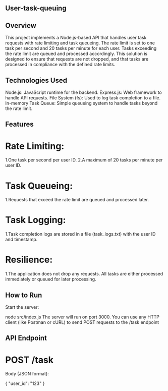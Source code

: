 ﻿## User-task-queuing
## Overview
This project implements a Node.js-based API that handles user task requests with rate limiting and task queueing. The rate limit is set to one task per second and 20 tasks per minute for each user. Tasks exceeding the rate limit are queued and processed accordingly. This solution is designed to ensure that requests are not dropped, and that tasks are processed in compliance with the defined rate limits.
## Technologies Used
Node.js: JavaScript runtime for the backend.
Express.js: Web framework to handle API requests.
File System (fs): Used to log task completion to a file.
In-memory Task Queue: Simple queueing system to handle tasks beyond the rate limit.

## Features
# Rate Limiting:

1.One task per second per user ID.
2.A maximum of 20 tasks per minute per user ID.

# Task Queueing:

1.Requests that exceed the rate limit are queued and processed later.

# Task Logging:

1.Task completion logs are stored in a file (task_logs.txt) with the user ID and timestamp.

# Resilience:

1.The application does not drop any requests. All tasks are either processed immediately or queued for later processing.

## How to Run
Start the server:

node src/index.js
The server will run on port 3000. You can use any HTTP client (like Postman or cURL) to send POST requests to the /task endpoint

## API Endpoint
# POST /task
Body (JSON format):

{
  "user_id": "123"
}
